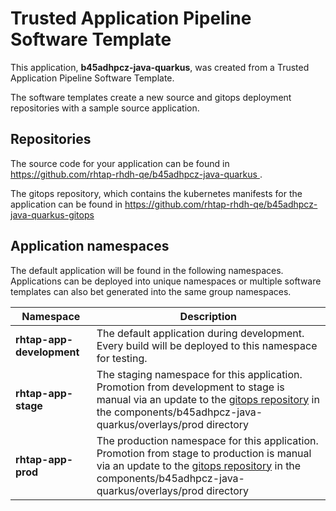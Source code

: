 # Trusted Application Pipeline Software Template

This application, **b45adhpcz-java-quarkus**, was created from a Trusted Application Pipeline Software Template.

The software templates create a new source and gitops deployment repositories with a sample source application. 

## Repositories

The source code for your application can be found in [https://github.com/rhtap-rhdh-qe/b45adhpcz-java-quarkus ](https://github.com/rhtap-rhdh-qe/b45adhpcz-java-quarkus ).
 
The gitops repository, which contains the kubernetes manifests for the application can be found in 
[https://github.com/rhtap-rhdh-qe/b45adhpcz-java-quarkus-gitops ](https://github.com/rhtap-rhdh-qe/b45adhpcz-java-quarkus-gitops ) 

## Application namespaces 

The default application will be found in the following namespaces. Applications can be deployed into unique namespaces or multiple software templates can also bet generated into the same group namespaces.  

|  Namespace   |  Description   |  
| -------- | -------- |   
| **rhtap-app-development** | The default application during development. Every build will be deployed to this namespace for testing. | 
| **rhtap-app-stage** | The staging namespace for this application. Promotion from development to stage is manual via an update to the [gitops repository](https://github.com/rhtap-rhdh-qe/b45adhpcz-java-quarkus-gitops ) in the components/b45adhpcz-java-quarkus/overlays/prod directory |  
| **rhtap-app-prod** | The production namespace for this application. Promotion from stage to production is manual via an update to the [gitops repository](https://github.com/rhtap-rhdh-qe/b45adhpcz-java-quarkus-gitops ) in the components/b45adhpcz-java-quarkus/overlays/prod directory | 